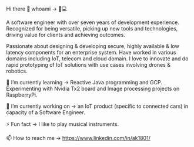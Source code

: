Hi there 👋
whoami -> 👨💻

A software engineer with over seven years of development experience. Recognized for being versatile, picking up new tools and technologies, driving value for clients and achieving outcomes.

Passionate about designing & developing secure, highly available & low latency components for an enterprise system. Have worked in various domains including IoT, telecom and cloud domain. I love to innovate and do rapid prototyping of IoT solutions with use cases involving drones & robotics. 

🌱 I’m currently learning -> Reactive Java programming and GCP. Experimenting with Nvidia Tx2 board and Image processing projects on RaspberryPi.

🔭 I’m currently working on -> an IoT product (specific to connected cars) in capacity of a Software Engineer.

⚡ Fun fact -> I like to play musical instruments.

📫 How to reach me -> https://www.linkedin.com/in/ak1801/
